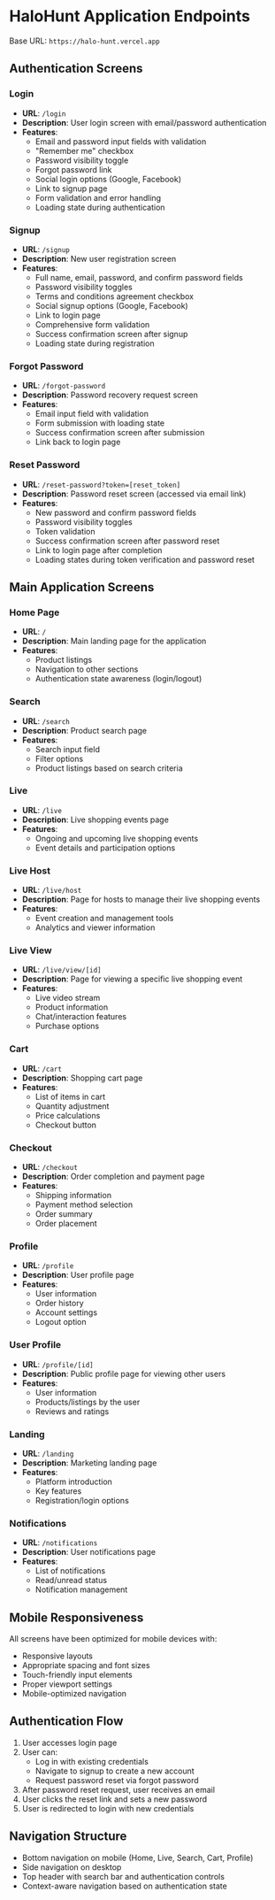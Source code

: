 # HaloHunt Application Endpoints

Base URL: `https://halo-hunt.vercel.app`

## Authentication Screens

### Login
- **URL**: `/login`
- **Description**: User login screen with email/password authentication
- **Features**:
  - Email and password input fields with validation
  - "Remember me" checkbox
  - Password visibility toggle
  - Forgot password link
  - Social login options (Google, Facebook)
  - Link to signup page
  - Form validation and error handling
  - Loading state during authentication

### Signup
- **URL**: `/signup`
- **Description**: New user registration screen
- **Features**:
  - Full name, email, password, and confirm password fields
  - Password visibility toggles
  - Terms and conditions agreement checkbox
  - Social signup options (Google, Facebook)
  - Link to login page
  - Comprehensive form validation
  - Success confirmation screen after signup
  - Loading state during registration

### Forgot Password
- **URL**: `/forgot-password`
- **Description**: Password recovery request screen
- **Features**:
  - Email input field with validation
  - Form submission with loading state
  - Success confirmation screen after submission
  - Link back to login page

### Reset Password
- **URL**: `/reset-password?token=[reset_token]`
- **Description**: Password reset screen (accessed via email link)
- **Features**:
  - New password and confirm password fields
  - Password visibility toggles
  - Token validation
  - Success confirmation screen after password reset
  - Link to login page after completion
  - Loading states during token verification and password reset

## Main Application Screens

### Home Page
- **URL**: `/`
- **Description**: Main landing page for the application
- **Features**:
  - Product listings
  - Navigation to other sections
  - Authentication state awareness (login/logout)

### Search
- **URL**: `/search`
- **Description**: Product search page
- **Features**:
  - Search input field
  - Filter options
  - Product listings based on search criteria

### Live
- **URL**: `/live`
- **Description**: Live shopping events page
- **Features**:
  - Ongoing and upcoming live shopping events
  - Event details and participation options

### Live Host
- **URL**: `/live/host`
- **Description**: Page for hosts to manage their live shopping events
- **Features**:
  - Event creation and management tools
  - Analytics and viewer information

### Live View
- **URL**: `/live/view/[id]`
- **Description**: Page for viewing a specific live shopping event
- **Features**:
  - Live video stream
  - Product information
  - Chat/interaction features
  - Purchase options

### Cart
- **URL**: `/cart`
- **Description**: Shopping cart page
- **Features**:
  - List of items in cart
  - Quantity adjustment
  - Price calculations
  - Checkout button

### Checkout
- **URL**: `/checkout`
- **Description**: Order completion and payment page
- **Features**:
  - Shipping information
  - Payment method selection
  - Order summary
  - Order placement

### Profile
- **URL**: `/profile`
- **Description**: User profile page
- **Features**:
  - User information
  - Order history
  - Account settings
  - Logout option

### User Profile
- **URL**: `/profile/[id]`
- **Description**: Public profile page for viewing other users
- **Features**:
  - User information
  - Products/listings by the user
  - Reviews and ratings

### Landing
- **URL**: `/landing`
- **Description**: Marketing landing page
- **Features**:
  - Platform introduction
  - Key features
  - Registration/login options

### Notifications
- **URL**: `/notifications`
- **Description**: User notifications page
- **Features**:
  - List of notifications
  - Read/unread status
  - Notification management

## Mobile Responsiveness

All screens have been optimized for mobile devices with:
- Responsive layouts
- Appropriate spacing and font sizes
- Touch-friendly input elements
- Proper viewport settings
- Mobile-optimized navigation

## Authentication Flow

1. User accesses login page
2. User can:
   - Log in with existing credentials
   - Navigate to signup to create a new account
   - Request password reset via forgot password
3. After password reset request, user receives an email
4. User clicks the reset link and sets a new password
5. User is redirected to login with new credentials

## Navigation Structure

- Bottom navigation on mobile (Home, Live, Search, Cart, Profile)
- Side navigation on desktop
- Top header with search bar and authentication controls
- Context-aware navigation based on authentication state 